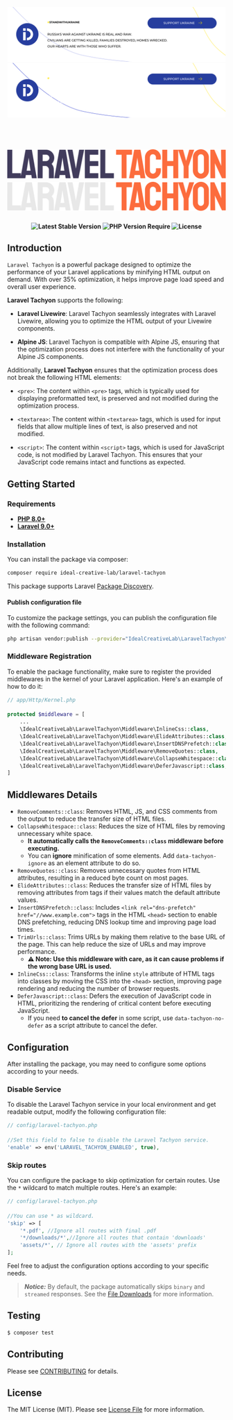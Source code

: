 <p align="center">
    <a href="https://supportukrainenow.org#gh-light-mode-only">
        <img src="./.github/assets/support-ukraine-light.svg" alt="Support Ukraine">
    </a>
    <a href="https://supportukrainenow.org#gh-dark-mode-only">
        <img src="./.github/assets/support-ukraine-dark.svg" alt="Support Ukraine">
    </a>
</p>

<br>

<h1 align="center">
    <a href="https://github.com/ideal-creative-lab/laravel-tachyon#gh-light-mode-only">
        <img src="./.github/assets/laravel-tachyon-light.svg" alt="Laravel Tachyon">
    </a>
    <a href="https://github.com/ideal-creative-lab/laravel-tachyon#gh-dark-mode-only">
        <img src="./.github/assets/laravel-tachyon-dark.svg" alt="Laravel Tachyon">
    </a>
</h1>

<p align="center">
    <i align="center"></i>
</p>

<h4 align="center">
    <img src="http://poser.pugx.org/ideal-creative-lab/laravel-tachyon/v?style=for-the-badge" alt="Latest Stable Version">
    <img src="http://poser.pugx.org/ideal-creative-lab/laravel-tachyon/require/php?style=for-the-badge" alt="PHP Version Require">
    <img src="http://poser.pugx.org/ideal-creative-lab/laravel-tachyon/license?style=for-the-badge" alt="License">
</h4>

## Introduction

`Laravel Tachyon` is a powerful package designed to optimize the performance of your Laravel applications by minifying HTML output on demand. With over 35% optimization, it helps improve page load speed and overall user experience.

**Laravel Tachyon** supports the following:

- **Laravel Livewire**: Laravel Tachyon seamlessly integrates with Laravel Livewire, allowing you to optimize the HTML output of your Livewire components.

- **Alpine JS**: Laravel Tachyon is compatible with Alpine JS, ensuring that the optimization process does not interfere with the functionality of your Alpine JS components.

Additionally, **Laravel Tachyon** ensures that the optimization process does not break the following HTML elements:

- `<pre>`: The content within `<pre>` tags, which is typically used for displaying preformatted text, is preserved and not modified during the optimization process.

- `<textarea>`: The content within `<textarea>` tags, which is used for input fields that allow multiple lines of text, is also preserved and not modified.

- `<script>`: The content within `<script>` tags, which is used for JavaScript code, is not modified by Laravel Tachyon. This ensures that your JavaScript code remains intact and functions as expected.

## Getting Started

### Requirements
- **[PHP 8.0+](https://php.net/releases/)**
- **[Laravel 9.0+](https://github.com/laravel/laravel)**
### Installation

You can install the package via composer:

```zsh
composer require ideal-creative-lab/laravel-tachyon
```

This package supports Laravel [Package Discovery][link-package-discovery].

#### Publish configuration file

To customize the package settings, you can publish the configuration file with the following command:

```zsh
php artisan vendor:publish --provider="IdealCreativeLab\LaravelTachyon\ServiceProvider"
```

### Middleware Registration

To enable the package functionality, make sure to register the provided middlewares in the kernel of your Laravel application. Here's an example of how to do it:

```php
// app/Http/Kernel.php

protected $middleware = [
    ...
    \IdealCreativeLab\LaravelTachyon\Middleware\InlineCss::class,
    \IdealCreativeLab\LaravelTachyon\Middleware\ElideAttributes::class,
    \IdealCreativeLab\LaravelTachyon\Middleware\InsertDNSPrefetch::class,
    \IdealCreativeLab\LaravelTachyon\Middleware\RemoveQuotes::class,
    \IdealCreativeLab\LaravelTachyon\Middleware\CollapseWhitespace::class,
    \IdealCreativeLab\LaravelTachyon\Middleware\DeferJavascript::class,
]
```

## Middlewares Details

- `RemoveComments::class`: Removes HTML, JS, and CSS comments from the output to reduce the transfer size of HTML files.
- `CollapseWhitespace::class`: Reduces the size of HTML files by removing unnecessary white space.
  - **It automatically calls the `RemoveComments::class` middleware before executing.**
  - You can **ignore** minification of some elements. Add `data-tachyon-ignore` as an element attribute to do so.
- `RemoveQuotes::class`: Removes unnecessary quotes from HTML attributes, resulting in a reduced byte count on most pages.
- `ElideAttributes::class`: Reduces the transfer size of HTML files by removing attributes from tags if their values match the default attribute values.
- `InsertDNSPrefetch::class`: Includes `<link rel="dns-prefetch" href="//www.example.com">` tags in the HTML `<head>` section to enable DNS prefetching, reducing DNS lookup time and improving page load times.
- `TrimUrls::class`: Trims URLs by making them relative to the base URL of the page. This can help reduce the size of URLs and may improve performance.
  - **⚠️ Note: Use this middleware with care, as it can cause problems if the wrong base URL is used.**
- `InlineCss::class`: Transforms the inline `style` attribute of HTML tags into classes by moving the CSS into the `<head>` section, improving page rendering and reducing the number of browser requests.
- `DeferJavascript::class`: Defers the execution of JavaScript code in HTML, prioritizing the rendering of critical content before executing JavaScript.
  - If you need **to cancel the defer** in some script, use `data-tachyon-no-defer` as a script attribute to cancel the defer.

## Configuration

After installing the package, you may need to configure some options according to your needs.

### Disable Service

To disable the Laravel Tachyon service in your local environment and get readable output, modify the following configuration file:

```php
// config/laravel-tachyon.php

//Set this field to false to disable the Laravel Tachyon service.
'enable' => env('LARAVEL_TACHYON_ENABLED', true),
```
### Skip routes

You can configure the package to skip optimization for certain routes. Use the `*` wildcard to match multiple routes. Here's an example:

```php
// config/laravel-tachyon.php

//You can use * as wildcard.
'skip' => [
    '*.pdf', //Ignore all routes with final .pdf
    '*/downloads/*',//Ignore all routes that contain 'downloads'
    'assets/*', // Ignore all routes with the 'assets' prefix
];
```

Feel free to adjust the configuration options according to your specific needs.

> ***Notice:*** By default, the package automatically skips `binary` and `streamed` responses. See the [File Downloads][link-file-download] for more information.


## Testing

```zsh
$ composer test
```

## Contributing

Please see [CONTRIBUTING](CONTRIBUTING.md) for details.

## License

The MIT License (MIT). Please see [License File](LICENSE.md) for more information.

[link-file-download]: https://laravel.com/docs/10.x/responses#file-downloads
[link-package-discovery]: https://laravel.com/docs/10.x/packages#package-discovery
